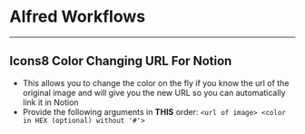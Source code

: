 # Alfred Workflows

---

## Icons8 Color Changing URL For Notion
- This allows you to change the color on the fly if you know the url of the original image and will give you the new URL so you can automatically link it in Notion
- Provide the following arguments in **THIS** order: `<url of image> <color in HEX (optional) without '#'>`
